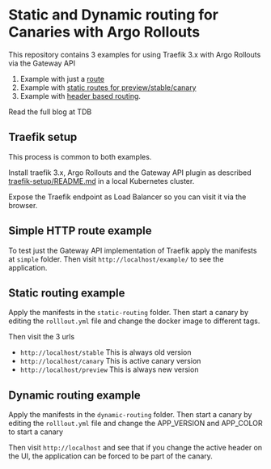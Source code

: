 # Static and Dynamic routing for Canaries with Argo Rollouts

This repository contains 3 examples for using Traefik 3.x with Argo Rollouts
via the Gateway API

1. Example with just a [route](simple) 
2. Example with [static routes for preview/stable/canary](static-routing)
3. Example with [header based routing](dynamic-routing).

Read the full blog at TDB

## Traefik setup

This process is common to both examples.

Install traefik 3.x, Argo Rollouts and the Gateway API plugin as described [traefik-setup/README.md](traefik-setup/README.md) in a local Kubernetes cluster.

Expose the Traefik endpoint as Load Balancer so you can visit it via the browser.

## Simple HTTP route example

To test just the Gateway API implementation of Traefik apply the manifests
at `simple` folder. Then visit `http://localhost/example/` to see the application.

## Static routing example

Apply the manifests in the `static-routing` folder. Then start a canary
by editing the `rolllout.yml` file and change the docker image to different tags.

Then visit the 3 urls

* `http://localhost/stable` This is always old version
* `http://localhost/canary` This is active canary version
* `http://localhost/preview` This is always new  version

## Dynamic routing example

Apply the manifests in the `dynamic-routing` folder. Then start a canary
by editing the `rolllout.yml` file and change the APP_VERSION and APP_COLOR to start a canary

Then visit `http://localhost` and see that if you change the active header on the UI, the application can be forced to be part of the canary.





